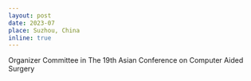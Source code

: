 ```yaml
---
layout: post
date: 2023-07
place: Suzhou, China
inline: true
---
```


Organizer Committee in The 19th Asian Conference on Computer Aided Surgery
